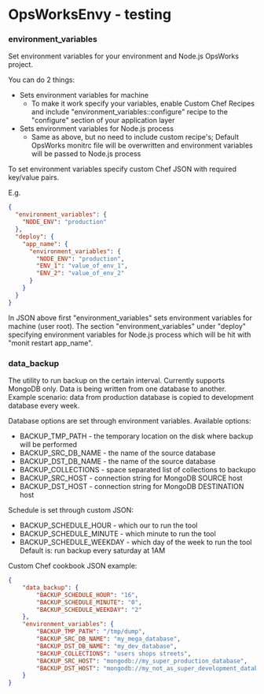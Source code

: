 OpsWorksEnvy - testing
==================

### environment_variables

Set environment variables for your environment and Node.js OpsWorks project.

You can do 2 things:
* Sets environment variables for machine
	* To make it work specify your variables, enable Custom Chef Recipes and include "environment_variables::configure" recipe to the "configure" section of your application layer
* Sets environment variables for Node.js process
	* Same as above, but no need to include custom recipe's; Default OpsWorks monitrc file will be overwritten and environment variables will be passed to Node.js process

To set environment variables specify custom Chef JSON with required key/value pairs.

E.g. 
```json
{
  "environment_variables": {
    "NODE_ENV": "production"
  },
  "deploy": { 
    "app_name": {
      "environment_variables": {
        "NODE_ENV": "production",
        "ENV_1": "value_of_env_1",
        "ENV_2": "value_of_env_2"
      }
    }
  }
}
```

In JSON above first "environment_variables" sets environment variables for machine (user root).
The section "environment_variables" under "deploy" specifying environment variables for Node.js process which will be hit with "monit restart app_name".

### data_backup

The utility to run backup on the certain interval. Currently supports MongoDB only. Data is being written from one database to another. Example scenario: data from production database is copied to development database every week.

Database options are set through environment variables.
Available options:
* BACKUP_TMP_PATH - the temporary location on the disk where backup will be performed
* BACKUP_SRC_DB_NAME - the name of the source database
* BACKUP_DST_DB_NAME - the name of the source database
* BACKUP_COLLECTIONS - space separated list of collections to backupo
* BACKUP_SRC_HOST - connection string for MongoDB SOURCE host
* BACKUP_DST_HOST - connection string for MongoDB DESTINATION host 

Schedule is set through custom JSON:
* BACKUP_SCHEDULE_HOUR - which our to run the tool
* BACKUP_SCHEDULE_MINUTE - which minute to run the tool
* BACKUP_SCHEDULE_WEEKDAY - which day of the week to run the tool
Default is: run backup every saturday at 1AM

Custom Chef cookbook JSON example:
```json
{
	"data_backup": {
		"BACKUP_SCHEDULE_HOUR": "16",
		"BACKUP_SCHEDULE_MINUTE": "0",
		"BACKUP_SCHEDULE_WEEKDAY": "2"
	},
	"environment_variables": {
		"BACKUP_TMP_PATH": "/tmp/dump",
		"BACKUP_SRC_DB_NAME": "my_mega_database",
		"BACKUP_DST_DB_NAME": "my_dev_database",
		"BACKUP_COLLECTIONS": "users shops streets",
		"BACKUP_SRC_HOST": "mongodb://my_super_production_database",
		"BACKUP_DST_HOST": "mongodb://my_not_as_super_development_database"
	}
}
```
